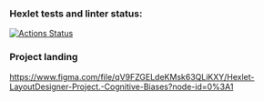 ### Hexlet tests and linter status:
[![Actions Status](https://github.com/MoldavianDron/layout-designer-project-lvl1/workflows/hexlet-check/badge.svg)](https://github.com/MoldavianDron/layout-designer-project-lvl1/actions)

### Project landing
https://www.figma.com/file/qV9FZGELdeKMsk63QLiKXY/Hexlet-LayoutDesigner-Project.-Cognitive-Biases?node-id=0%3A1